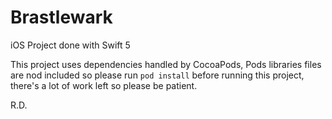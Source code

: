 # Brastlewark

iOS Project done with Swift 5

This project uses dependencies handled by CocoaPods, Pods libraries files are nod included so please run `pod install` before running this project, there's a lot of work left so please be patient.


R.D.
